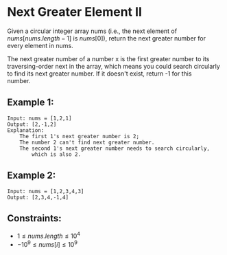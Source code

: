 # Next Greater Element II

Given a circular integer array nums (i.e., the next element of  
$nums[nums.length - 1]$ is $nums[0]$), return the next greater number for  
every element in nums.

The next greater number of a number x is the first greater number to its  
traversing-order next in the array, which means you could search circularly  
to find its next greater number. If it doesn't exist, return -1 for this  
number.

 

## Example 1:

    Input: nums = [1,2,1]
    Output: [2,-1,2]
    Explanation: 
        The first 1's next greater number is 2; 
        The number 2 can't find next greater number. 
        The second 1's next greater number needs to search circularly, 
            which is also 2.

## Example 2:

    Input: nums = [1,2,3,4,3]
    Output: [2,3,4,-1,4]
    
    
    
## Constraints:

* $1 \le nums.length \le 10^4$
* $-10^9 \le nums[i] \le 10^9$

